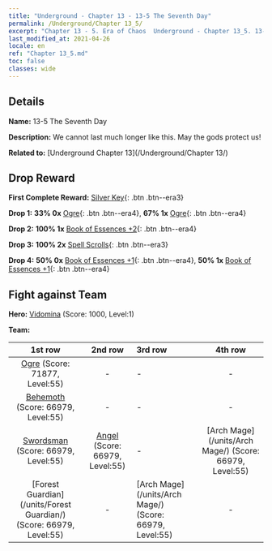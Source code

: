 ```yaml
---
title: "Underground - Chapter 13 - 13-5 The Seventh Day"
permalink: /Underground/Chapter 13_5/
excerpt: "Chapter 13 - 5. Era of Chaos  Underground - Chapter 13_5. 13-5 The Seventh Day"
last_modified_at: 2021-04-26
locale: en
ref: "Chapter 13_5.md"
toc: false
classes: wide
---
```


## Details

 **Name:** 13-5 The Seventh Day

 **Description:** We cannot last much longer like this. May the gods protect us!

 **Related to:** [Underground Chapter 13](/Underground/Chapter 13/)

## Drop Reward

 **First Complete Reward:** [Silver Key](/Items/con_693/){: .btn .btn--era3}

 **Drop 1:** **33% 0x** [Ogre](/Items/unt_220/){: .btn .btn--era4}, **67% 1x** [Ogre](/Items/unt_220/){: .btn .btn--era4}

 **Drop 2:** **100% 1x** [Book of Essences +2](/Items/mat_53/){: .btn .btn--era4}

 **Drop 3:** **100% 2x** [Spell Scrolls](/Items/con_694/){: .btn .btn--era3}

 **Drop 4:** **50% 0x** [Book of Essences +1](/Items/mat_46/){: .btn .btn--era4}, **50% 1x** [Book of Essences +1](/Items/mat_46/){: .btn .btn--era4}


## Fight against Team
 **Hero:** [Vidomina](/heroes/Vidomina/) (Score: 1000, Level:1)

 **Team:**


  | 1st row | 2nd row | 3rd row | 4th row |
  |:----:|:----:|:----|:----:|
  | [Ogre](/units/Ogre/) (Score: 71877, Level:55)  | - | - | - |
  | [Behemoth](/units/Behemoth/) (Score: 66979, Level:55)  | - | - | - |
  | [Swordsman](/units/Swordsman/) (Score: 66979, Level:55)  | [Angel](/units/Angel/) (Score: 66979, Level:55)  | - | [Arch Mage](/units/Arch Mage/) (Score: 66979, Level:55)  |
  | [Forest Guardian](/units/Forest Guardian/) (Score: 66979, Level:55)  | - | [Arch Mage](/units/Arch Mage/) (Score: 66979, Level:55)  | - |



